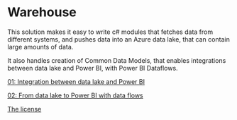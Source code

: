 # Warehouse

This solution makes it easy to write c# modules that fetches data from different systems, and pushes data into an Azure data lake, that can contain large amounts of data.

It also handles creation of Common Data Models, that enables integrations between data lake and Power BI, with Power BI Dataflows.

[01: Integration between data lake and Power BI](Documentation/01_integration-between-datalake-and-Power-BI/index.md)

[02: From data lake to Power BI with data flows](Documentation/02_power-BI-integration-in-depth/index.md)

[The license](LICENSE.md)